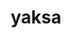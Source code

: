 ---
title: "yaksa"
layout: cache
categories: [package, develop-2024-05-12]
meta: {"versions": ["0.3"], "compilers": ["gcc@=11.4.0", "gcc@=12.3.0", "gcc@=7.3.1", "gcc@=7.5.0", "gcc@=9.4.0", "oneapi@=2024.0.0"], "oss": ["amzn2", "ubuntu18.04", "ubuntu20.04", "ubuntu22.04"], "platforms": ["linux"], "targets": ["aarch64", "neoverse_n1", "neoverse_v1", "neoverse_v2", "ppc64le", "x86_64_v3"], "stacks": ["aws-isc", "aws-isc-aarch64", "build_systems", "e4s", "e4s-neoverse-v2", "e4s-neoverse_v1", "e4s-oneapi", "e4s-power", "e4s-rocm-external", "root", "tutorial"], "num_specs": 17, "num_specs_by_stack": {"root": 17, "aws-isc-aarch64": 2, "aws-isc": 1, "e4s-power": 2, "build_systems": 1, "e4s-neoverse_v1": 2, "e4s-neoverse-v2": 2, "e4s": 3, "tutorial": 2, "e4s-rocm-external": 1, "e4s-oneapi": 2}}
spec_details: [{"hash": "eq7aktrhzaq6kxxjxdqxldommm4bszut", "compiler": "gcc@=7.3.1", "versions": ["0.3"], "os": "amzn2", "platform": "linux", "target": "aarch64", "variants": ["build_system=autotools", "~cuda", "~rocm"], "stacks": ["root", "aws-isc-aarch64"], "size": "-", "tarball": "https://binaries.spack.io/develop-2024-05-12/build_cache/linux-amzn2-aarch64/gcc-7.3.1/yaksa-0.3/linux-amzn2-aarch64-gcc-7.3.1-yaksa-0.3-eq7aktrhzaq6kxxjxdqxldommm4bszut.spack"}, {"hash": "dgqdyuhbslxouzms5wldopvnxug4pga3", "compiler": "gcc@=7.3.1", "versions": ["0.3"], "os": "amzn2", "platform": "linux", "target": "neoverse_n1", "variants": ["build_system=autotools", "~cuda", "~rocm"], "stacks": ["root", "aws-isc-aarch64"], "size": "-", "tarball": "https://binaries.spack.io/develop-2024-05-12/build_cache/linux-amzn2-neoverse_n1/gcc-7.3.1/yaksa-0.3/linux-amzn2-neoverse_n1-gcc-7.3.1-yaksa-0.3-dgqdyuhbslxouzms5wldopvnxug4pga3.spack"}, {"hash": "kulkny6jqqxcpkextkwyxigugypehmrk", "compiler": "gcc@=7.3.1", "versions": ["0.3"], "os": "amzn2", "platform": "linux", "target": "x86_64_v3", "variants": ["build_system=autotools", "~cuda", "~rocm"], "stacks": ["root", "aws-isc"], "size": "-", "tarball": "https://binaries.spack.io/develop-2024-05-12/build_cache/linux-amzn2-x86_64_v3/gcc-7.3.1/yaksa-0.3/linux-amzn2-x86_64_v3-gcc-7.3.1-yaksa-0.3-kulkny6jqqxcpkextkwyxigugypehmrk.spack"}, {"hash": "saxi3ltcvwkebsnxdwldn4g4u7krhlah", "compiler": "gcc@=9.4.0", "versions": ["0.3"], "os": "ubuntu20.04", "platform": "linux", "target": "ppc64le", "variants": ["build_system=autotools", "~cuda", "~rocm"], "stacks": ["root", "e4s-power"], "size": "-", "tarball": "https://binaries.spack.io/develop-2024-05-12/build_cache/linux-ubuntu20.04-ppc64le/gcc-9.4.0/yaksa-0.3/linux-ubuntu20.04-ppc64le-gcc-9.4.0-yaksa-0.3-saxi3ltcvwkebsnxdwldn4g4u7krhlah.spack"}, {"hash": "nz5mq26k2sqifz3ko5d2fo3bgdd3foak", "compiler": "gcc@=7.5.0", "versions": ["0.3"], "os": "ubuntu18.04", "platform": "linux", "target": "x86_64_v3", "variants": ["build_system=autotools", "~cuda", "~rocm"], "stacks": ["build_systems", "root"], "size": "-", "tarball": "https://binaries.spack.io/develop-2024-05-12/build_cache/linux-ubuntu18.04-x86_64_v3/gcc-7.5.0/yaksa-0.3/linux-ubuntu18.04-x86_64_v3-gcc-7.5.0-yaksa-0.3-nz5mq26k2sqifz3ko5d2fo3bgdd3foak.spack"}, {"hash": "xenydzjwjt3dp7ysqfx2i5gs2hxc2aey", "compiler": "gcc@=9.4.0", "versions": ["0.3"], "os": "ubuntu20.04", "platform": "linux", "target": "ppc64le", "variants": ["build_system=autotools", "~cuda", "~rocm"], "stacks": ["root", "e4s-power"], "size": "-", "tarball": "https://binaries.spack.io/develop-2024-05-12/build_cache/linux-ubuntu20.04-ppc64le/gcc-9.4.0/yaksa-0.3/linux-ubuntu20.04-ppc64le-gcc-9.4.0-yaksa-0.3-xenydzjwjt3dp7ysqfx2i5gs2hxc2aey.spack"}, {"hash": "ehxkqqjlftqm663d4u535x2bjcviridf", "compiler": "gcc@=11.4.0", "versions": ["0.3"], "os": "ubuntu22.04", "platform": "linux", "target": "neoverse_v1", "variants": ["build_system=autotools", "~cuda", "~rocm"], "stacks": ["root", "e4s-neoverse_v1"], "size": "-", "tarball": "https://binaries.spack.io/develop-2024-05-12/build_cache/linux-ubuntu22.04-neoverse_v1/gcc-11.4.0/yaksa-0.3/linux-ubuntu22.04-neoverse_v1-gcc-11.4.0-yaksa-0.3-ehxkqqjlftqm663d4u535x2bjcviridf.spack"}, {"hash": "j36crdhaeaj2eeuixcumiwqmw5txwk7w", "compiler": "gcc@=11.4.0", "versions": ["0.3"], "os": "ubuntu22.04", "platform": "linux", "target": "neoverse_v1", "variants": ["build_system=autotools", "~cuda", "~rocm"], "stacks": ["root", "e4s-neoverse_v1"], "size": "-", "tarball": "https://binaries.spack.io/develop-2024-05-12/build_cache/linux-ubuntu22.04-neoverse_v1/gcc-11.4.0/yaksa-0.3/linux-ubuntu22.04-neoverse_v1-gcc-11.4.0-yaksa-0.3-j36crdhaeaj2eeuixcumiwqmw5txwk7w.spack"}, {"hash": "e754wkufylmos33y4qq5kzhwjfw73ofk", "compiler": "gcc@=11.4.0", "versions": ["0.3"], "os": "ubuntu22.04", "platform": "linux", "target": "neoverse_v2", "variants": ["build_system=autotools", "~cuda", "~rocm"], "stacks": ["e4s-neoverse-v2", "root"], "size": "-", "tarball": "https://binaries.spack.io/develop-2024-05-12/build_cache/linux-ubuntu22.04-neoverse_v2/gcc-11.4.0/yaksa-0.3/linux-ubuntu22.04-neoverse_v2-gcc-11.4.0-yaksa-0.3-e754wkufylmos33y4qq5kzhwjfw73ofk.spack"}, {"hash": "j3s36wokxnwojyp26deu6ioejmuvzmgj", "compiler": "gcc@=11.4.0", "versions": ["0.3"], "os": "ubuntu22.04", "platform": "linux", "target": "neoverse_v2", "variants": ["build_system=autotools", "~cuda", "~rocm"], "stacks": ["e4s-neoverse-v2", "root"], "size": "-", "tarball": "https://binaries.spack.io/develop-2024-05-12/build_cache/linux-ubuntu22.04-neoverse_v2/gcc-11.4.0/yaksa-0.3/linux-ubuntu22.04-neoverse_v2-gcc-11.4.0-yaksa-0.3-j3s36wokxnwojyp26deu6ioejmuvzmgj.spack"}, {"hash": "wimxboqv2hj5iaf4gfymw4juneyaeutg", "compiler": "gcc@=11.4.0", "versions": ["0.3"], "os": "ubuntu22.04", "platform": "linux", "target": "x86_64_v3", "variants": ["build_system=autotools", "~cuda", "~rocm"], "stacks": ["e4s", "root"], "size": "-", "tarball": "https://binaries.spack.io/develop-2024-05-12/build_cache/linux-ubuntu22.04-x86_64_v3/gcc-11.4.0/yaksa-0.3/linux-ubuntu22.04-x86_64_v3-gcc-11.4.0-yaksa-0.3-wimxboqv2hj5iaf4gfymw4juneyaeutg.spack"}, {"hash": "ma4y4a5q72o7qyyfycj7h2tq3zhxbwgt", "compiler": "gcc@=11.4.0", "versions": ["0.3"], "os": "ubuntu22.04", "platform": "linux", "target": "x86_64_v3", "variants": ["build_system=autotools", "~cuda", "~rocm"], "stacks": ["tutorial", "e4s-rocm-external", "root"], "size": "-", "tarball": "https://binaries.spack.io/develop-2024-05-12/build_cache/linux-ubuntu22.04-x86_64_v3/gcc-11.4.0/yaksa-0.3/linux-ubuntu22.04-x86_64_v3-gcc-11.4.0-yaksa-0.3-ma4y4a5q72o7qyyfycj7h2tq3zhxbwgt.spack"}, {"hash": "6givfi7424seazldu2e2fb4l4zgl5qg5", "compiler": "gcc@=11.4.0", "versions": ["0.3"], "os": "ubuntu22.04", "platform": "linux", "target": "x86_64_v3", "variants": ["build_system=autotools", "~cuda", "~rocm"], "stacks": ["e4s", "root"], "size": "-", "tarball": "https://binaries.spack.io/develop-2024-05-12/build_cache/linux-ubuntu22.04-x86_64_v3/gcc-11.4.0/yaksa-0.3/linux-ubuntu22.04-x86_64_v3-gcc-11.4.0-yaksa-0.3-6givfi7424seazldu2e2fb4l4zgl5qg5.spack"}, {"hash": "ct77jdyefhpjt6pxnxaco22xgttw6rmq", "compiler": "gcc@=11.4.0", "versions": ["0.3"], "os": "ubuntu22.04", "platform": "linux", "target": "x86_64_v3", "variants": ["build_system=autotools", "~cuda", "~rocm"], "stacks": ["e4s", "root"], "size": "-", "tarball": "https://binaries.spack.io/develop-2024-05-12/build_cache/linux-ubuntu22.04-x86_64_v3/gcc-11.4.0/yaksa-0.3/linux-ubuntu22.04-x86_64_v3-gcc-11.4.0-yaksa-0.3-ct77jdyefhpjt6pxnxaco22xgttw6rmq.spack"}, {"hash": "t5xkeyocoxyziabu3ucg25z4xs2y4clu", "compiler": "oneapi@=2024.0.0", "versions": ["0.3"], "os": "ubuntu22.04", "platform": "linux", "target": "x86_64_v3", "variants": ["build_system=autotools", "~cuda", "~rocm"], "stacks": ["e4s-oneapi", "root"], "size": "-", "tarball": "https://binaries.spack.io/develop-2024-05-12/build_cache/linux-ubuntu22.04-x86_64_v3/oneapi-2024.0.0/yaksa-0.3/linux-ubuntu22.04-x86_64_v3-oneapi-2024.0.0-yaksa-0.3-t5xkeyocoxyziabu3ucg25z4xs2y4clu.spack"}, {"hash": "x4varuodf5dzvr5yc4iurpig3uhlfizt", "compiler": "oneapi@=2024.0.0", "versions": ["0.3"], "os": "ubuntu22.04", "platform": "linux", "target": "x86_64_v3", "variants": ["build_system=autotools", "~cuda", "~rocm"], "stacks": ["e4s-oneapi", "root"], "size": "-", "tarball": "https://binaries.spack.io/develop-2024-05-12/build_cache/linux-ubuntu22.04-x86_64_v3/oneapi-2024.0.0/yaksa-0.3/linux-ubuntu22.04-x86_64_v3-oneapi-2024.0.0-yaksa-0.3-x4varuodf5dzvr5yc4iurpig3uhlfizt.spack"}, {"hash": "xdwbb5uubexe76dtkeooangrupvgi256", "compiler": "gcc@=12.3.0", "versions": ["0.3"], "os": "ubuntu22.04", "platform": "linux", "target": "x86_64_v3", "variants": ["build_system=autotools", "~cuda", "~rocm"], "stacks": ["tutorial", "root"], "size": "-", "tarball": "https://binaries.spack.io/develop-2024-05-12/build_cache/linux-ubuntu22.04-x86_64_v3/gcc-12.3.0/yaksa-0.3/linux-ubuntu22.04-x86_64_v3-gcc-12.3.0-yaksa-0.3-xdwbb5uubexe76dtkeooangrupvgi256.spack"}]
---